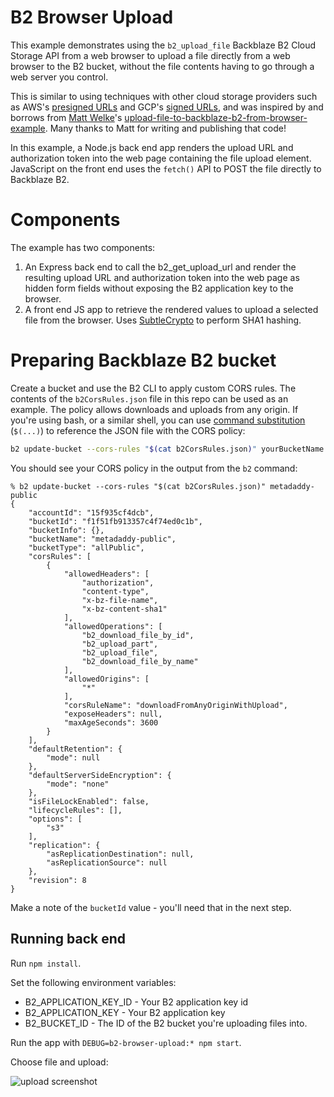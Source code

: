 # B2 Browser Upload 

This example demonstrates using the `b2_upload_file` Backblaze B2 Cloud Storage API from a web browser to upload a file directly from a web browser to the B2 bucket, without the file contents having to go through a web server you control.

This is similar to using techniques with other cloud storage providers such as AWS's [presigned URLs](https://docs.aws.amazon.com/AmazonS3/latest/dev/PresignedUrlUploadObject.html) and GCP's [signed URLs](https://cloud.google.com/storage/docs/access-control/signed-urls), and was inspired by and borrows from [Matt Welke](https://github.com/mattwelke)'s [upload-file-to-backblaze-b2-from-browser-example](https://github.com/mattwelke/upload-file-to-backblaze-b2-from-browser-example). Many thanks to Matt for writing and publishing that code! 

In this example, a Node.js back end app renders the upload URL and authorization token into the web page containing the file upload element. JavaScript on the front end uses the `fetch()` API to POST the file directly to Backblaze B2.  

# Components

The example has two components:

1. An Express back end to call the b2_get_upload_url and render the resulting upload URL and authorization token into the web page as hidden form fields without exposing the B2 application key to the browser.
2. A front end JS app to retrieve the rendered values to upload a selected file from the browser. Uses [SubtleCrypto](https://developer.mozilla.org/en-US/docs/Web/API/SubtleCrypto) to perform SHA1 hashing.

# Preparing Backblaze B2 bucket

Create a bucket and use the B2 CLI to apply custom CORS rules. The contents of the `b2CorsRules.json` file in this repo can be used as an example. The policy allows downloads and uploads from any origin. If you're using bash, or a similar shell, you can use [command substitution](https://www.gnu.org/software/bash/manual/html_node/Command-Substitution.html) (`$(...)`) to reference the JSON file with the CORS policy: 

```bash
b2 update-bucket --cors-rules "$(cat b2CorsRules.json)" yourBucketName
```

You should see your CORS policy in the output from the `b2` command:

```console
% b2 update-bucket --cors-rules "$(cat b2CorsRules.json)" metadaddy-public
{
    "accountId": "15f935cf4dcb",
    "bucketId": "f1f51fb913357c4f74ed0c1b",
    "bucketInfo": {},
    "bucketName": "metadaddy-public",
    "bucketType": "allPublic",
    "corsRules": [
        {
            "allowedHeaders": [
                "authorization",
                "content-type",
                "x-bz-file-name",
                "x-bz-content-sha1"
            ],
            "allowedOperations": [
                "b2_download_file_by_id",
                "b2_upload_part",
                "b2_upload_file",
                "b2_download_file_by_name"
            ],
            "allowedOrigins": [
                "*"
            ],
            "corsRuleName": "downloadFromAnyOriginWithUpload",
            "exposeHeaders": null,
            "maxAgeSeconds": 3600
        }
    ],
    "defaultRetention": {
        "mode": null
    },
    "defaultServerSideEncryption": {
        "mode": "none"
    },
    "isFileLockEnabled": false,
    "lifecycleRules": [],
    "options": [
        "s3"
    ],
    "replication": {
        "asReplicationDestination": null,
        "asReplicationSource": null
    },
    "revision": 8
}
```

Make a note of the `bucketId` value - you'll need that in the next step.

## Running back end

Run `npm install`.

Set the following environment variables:

* B2_APPLICATION_KEY_ID - Your B2 application key id
* B2_APPLICATION_KEY - Your B2 application key
* B2_BUCKET_ID - The ID of the B2 bucket you're uploading files into.

Run the app with `DEBUG=b2-browser-upload:* npm start`.

Choose file and upload:

![upload screenshot](https://github.com/backblaze-b2-samples/b2-browser-upload/assets/723517/1c63fe79-64aa-4f99-8a71-dde266e203e2)

